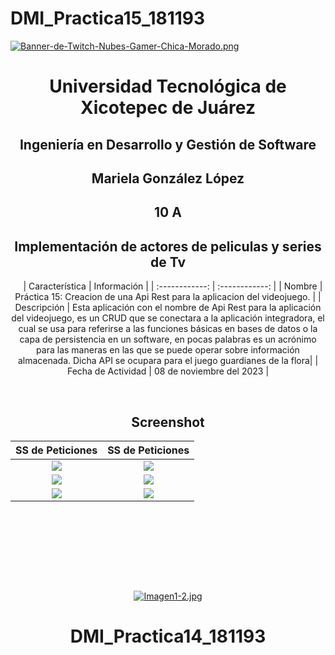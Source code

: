 # DMI_Practica15_181193

[![Banner-de-Twitch-Nubes-Gamer-Chica-Morado.png](https://i.postimg.cc/15q3LFXF/Banner-de-Twitch-Nubes-Gamer-Chica-Morado.png)](https://postimg.cc/MvzwBvyZ)

<div align="center">
  
# Universidad Tecnológica de Xicotepec de Juárez


## Ingeniería en Desarrollo y Gestión de Software
## Mariela González López
## 10 A
## Implementación de actores de peliculas y series de Tv
&nbsp;
&nbsp;
|  Característica |  Información |
| :------------: | :------------: |
| Nombre  |  Práctica 15: Creacion de una Api Rest para la aplicacion del videojuego. |
| Descripción  | Esta aplicación con el nombre de Api Rest para la aplicación del videojuego, es un CRUD que se conectara a la aplicación integradora, el cual se usa para referirse a las funciones básicas en bases de datos o la capa de persistencia en un software, en pocas palabras es un acrónimo para las maneras en las que se puede operar sobre información almacenada. Dicha API se ocupara para el juego guardianes de la flora|
|  Fecha de Actividad  |  08 de noviembre del 2023  |

&nbsp;
&nbsp;

## Screenshot 

|  SS de Peticiones| SS de Peticiones |    
| :------------: | :------------: | 
|  <img src="https://i.postimg.cc/gjx3TSzm/Whats-App-Image-2023-11-10-at-10-14-56.jpg"/> | <img src="https://i.postimg.cc/YS8gqKjt/Whats-App-Image-2023-11-10-at-10-15-29.jpg"/>  |
|  <img src="https://i.postimg.cc/kDrRh7Yv/Whats-App-Image-2023-11-10-at-10-16-01.jpg"/> | <img src="https://i.postimg.cc/DzCgpbrQ/Whats-App-Image-2023-11-10-at-10-16-59.jpg"/> |
|  <img src="https://i.postimg.cc/d39DnGdw/Whats-App-Image-2023-11-10-at-10-16-35.jpg"/> | <img src="https://i.postimg.cc/FR5R4TVh/Whats-App-Image-2023-11-10-at-10-17-31.jpg"/>  |
&nbsp;
&nbsp;

&nbsp;
&nbsp;




<br>
<br>
<br>

[![Imagen1-2.jpg](https://i.postimg.cc/x1swjyVj/Imagen1-2.jpg)](https://postimg.cc/0zwWcSNh)
# DMI_Practica14_181193
